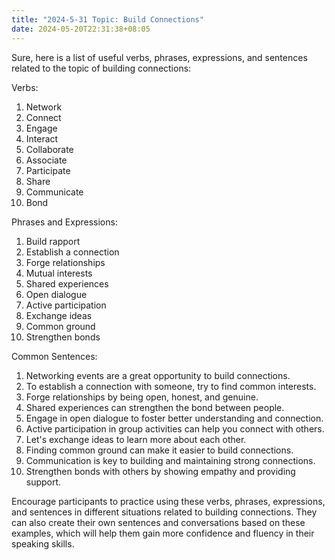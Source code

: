 ```yaml
---
title: "2024-5-31 Topic: Build Connections"
date: 2024-05-20T22:31:38+08:05
---
```

Sure, here is a list of useful verbs, phrases, expressions, and sentences related to the topic of building connections:

Verbs:
1. Network
2. Connect
3. Engage
4. Interact
5. Collaborate
6. Associate
7. Participate
8. Share
9. Communicate
10. Bond

Phrases and Expressions:
1. Build rapport
2. Establish a connection
3. Forge relationships
4. Mutual interests
5. Shared experiences
6. Open dialogue
7. Active participation
8. Exchange ideas
9. Common ground
10. Strengthen bonds

Common Sentences:
1. Networking events are a great opportunity to build connections.
2. To establish a connection with someone, try to find common interests.
3. Forge relationships by being open, honest, and genuine.
4. Shared experiences can strengthen the bond between people.
5. Engage in open dialogue to foster better understanding and connection.
6. Active participation in group activities can help you connect with others.
7. Let's exchange ideas to learn more about each other.
8. Finding common ground can make it easier to build connections.
9. Communication is key to building and maintaining strong connections.
10. Strengthen bonds with others by showing empathy and providing support.

Encourage participants to practice using these verbs, phrases, expressions, and sentences in different situations related to building connections. They can also create their own sentences and conversations based on these examples, which will help them gain more confidence and fluency in their speaking skills.
